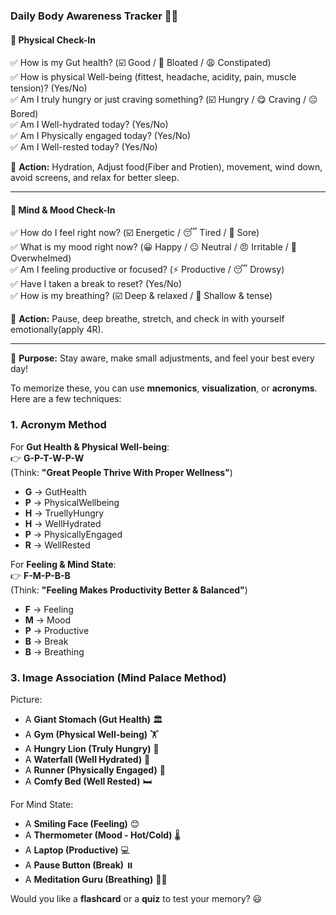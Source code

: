 ### **Daily Body Awareness Tracker** 📝✨  

#### **🌿 Physical Check-In**  
✅ How is my Gut health? (☑️ Good / 🤨 Bloated / 😩 Constipated)  
✅ How is physical Well-being (fittest, headache, acidity, pain, muscle tension)? (Yes/No)  
✅ Am I truly hungry or just craving something? (☑️ Hungry / 😋 Craving / 😐 Bored)  
✅ Am I Well-hydrated today? (Yes/No)  
✅ Am I Physically engaged today? (Yes/No)  
✅ Am I Well-rested today? (Yes/No)  

📌 **Action:** Hydration, Adjust food(Fiber and Protien), movement, wind down, avoid screens, and relax for better sleep.  

---

#### **🧠 Mind & Mood Check-In**  
✅ How do I feel right now? (☑️ Energetic / 😴 Tired / 🤕 Sore)  
✅ What is my mood right now? (😀 Happy / 😐 Neutral / 😠 Irritable / 🤯 Overwhelmed)  
✅ Am I feeling productive or focused? (⚡ Productive / 😴 Drowsy)  
✅ Have I taken a break to reset? (Yes/No)  
✅ How is my breathing? (☑️ Deep & relaxed / 😤 Shallow & tense)  

📌 **Action:** Pause, deep breathe, stretch, and check in with yourself emotionally(apply 4R).

---

🚀 **Purpose:** Stay aware, make small adjustments, and feel your best every day!  

To memorize these, you can use **mnemonics**, **visualization**, or **acronyms**. Here are a few techniques:  

### **1. Acronym Method**  
For **Gut Health & Physical Well-being**:  
👉 **G-P-T-W-P-W**  
(Think: **"Great People Thrive With Proper Wellness"**)  
- **G** → GutHealth  
- **P** → PhysicalWellbeing  
- **H** → TruellyHungry  
- **H** → WellHydrated  
- **P** → PhysicallyEngaged  
- **R** → WellRested  

For **Feeling & Mind State**:  
👉 **F-M-P-B-B**  
(Think: **"Feeling Makes Productivity Better & Balanced"**)  
- **F** → Feeling  
- **M** → Mood  
- **P** → Productive  
- **B** → Break  
- **B** → Breathing  
 

### **3. Image Association (Mind Palace Method)**  
Picture:  
- A **Giant Stomach (Gut Health)** 🏛️  
- A **Gym (Physical Well-being)** 🏋️  
- A **Hungry Lion (Truly Hungry)** 🦁  
- A **Waterfall (Well Hydrated)** 🌊  
- A **Runner (Physically Engaged)** 🏃  
- A **Comfy Bed (Well Rested)** 🛏️  

For Mind State:  
- A **Smiling Face (Feeling)** 😊  
- A **Thermometer (Mood - Hot/Cold)** 🌡️  
- A **Laptop (Productive)** 💻  
- A **Pause Button (Break)** ⏸️  
- A **Meditation Guru (Breathing)** 🧘‍♂️  

Would you like a **flashcard** or a **quiz** to test your memory? 😃
